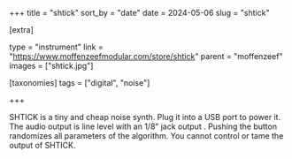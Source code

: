 +++
title = "shtick"
sort_by = "date"
date = 2024-05-06
slug = "shtick"

[extra]

type = "instrument"
link = "https://www.moffenzeefmodular.com/store/shtick"
parent = "moffenzeef"
images = ["shtick.jpg"]

[taxonomies]
tags = ["digital", "noise"]

+++

SHTICK is a tiny and cheap noise synth. Plug it into a USB port to power it. The audio output is line level with an 1/8” jack output . Pushing the button randomizes all parameters of the algorithm. You cannot control or tame the output of SHTICK. 